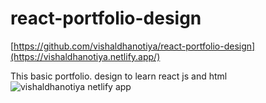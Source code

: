 # react-portfolio-design

[https://github.com/vishaldhanotiya/react-portfolio-design](https://vishaldhanotiya.netlify.app/)

This basic portfolio. design to learn react js and html
![vishaldhanotiya netlify app](https://github.com/vishaldhanotiya/react-portfolio-design/assets/34983293/4603f896-b359-4149-83d4-6aa156bb39b1)

